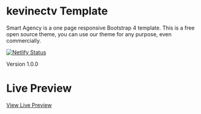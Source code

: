 # kevinectv Template
<p>Smart Agency is a one page responsive Bootstrap 4 template. This is a free open source theme, you can use our theme for any purpose, even commercially.</p>

[![Netlify Status](https://api.netlify.com/api/v1/badges/716f1088-bc45-4a6c-9344-6c4c84cdb4d5/deploy-status)](https://app.netlify.com/sites/elastic-shannon-42fcfa/deploys)

Version 1.0.0

# Live Preview
<a href="https://themesbootstrap.com.mx/templates/smart-agency-template/index.html">View Live Preview</a>
